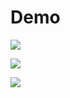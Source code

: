 # Demo

![](https://github.com/Zhangguiguang/InterestingSVG/edit/master/6角星.svg)


![](https://github.com/Zhangguiguang/InterestingSVG/edit/master/仿apple.svg)

![](https://github.com/Zhangguiguang/InterestingSVG/edit/master/translation_ER.svg)

